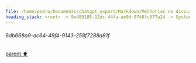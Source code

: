 ```yaml
---
file: /home/pedro/Documents/chatgpt_export/Markdown/Melhorias no discurso de formatura.md
heading_stack: <root> -> 9e489105-12dc-44fa-ae9d-0748fc577a24 -> System -> 0e1fb0b2-55a6-43c2-8a71-77a1ab256f13 -> System -> aaa294d2-9a9e-4aa9-80e0-2fdb6ec2fc9c -> User -> 5c2825c0-dc59-41f7-a899-618b8daa5e36 -> Assistant -> aaa2e7e4-6182-43e5-b674-857878bd84d2 -> User -> 729b44a1-e3ce-4f78-b1d8-9222a148a00f -> Assistant -> aaa206e6-705f-43e5-a581-4114f2a42916 -> User -> 6db668a9-dc64-49f4-9143-258f7288a81f
---
```

###### 6db668a9-dc64-49f4-9143-258f7288a81f
[parent ⬆️](#aaa206e6-705f-43e5-a581-4114f2a42916)
